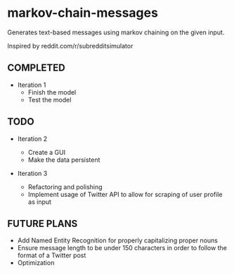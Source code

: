 # markov-chain-messages
Generates text-based messages using markov chaining on the given input.

Inspired by reddit.com/r/subredditsimulator

COMPLETED
----------
- Iteration 1
  - Finish the model
  - Test the model

TODO
----------
- Iteration 2
  - Create a GUI
  - Make the data persistent

- Iteration 3
  - Refactoring and polishing
  - Implement usage of Twitter API to allow for scraping of user profile as input

FUTURE PLANS
----------
- Add Named Entity Recognition for properly capitalizing proper nouns
- Ensure message length to be under 150 characters in order to follow the format of a Twitter post
- Optimization
